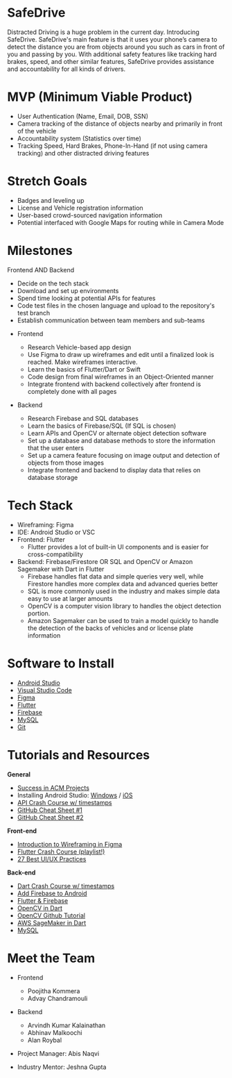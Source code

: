 # SafeDrive

Distracted Driving is a huge problem in the current day. Introducing SafeDrive. SafeDrive's main feature is that it uses your phone’s camera to detect the distance you are from objects around you such as cars in front of you and passing by you. With additional safety features like tracking hard brakes, speed, and other similar features, SafeDrive provides assistance and accountability for all kinds of drivers.

# MVP (Minimum Viable Product)

* User Authentication (Name, Email, DOB, SSN)
* Camera tracking of the distance of objects nearby and primarily in front of the vehicle
* Accountability system (Statistics over time)
* Tracking Speed, Hard Brakes, Phone-In-Hand (if not using camera tracking) and other distracted driving features

# Stretch Goals

* Badges and leveling up
* License and Vehicle registration information
* User-based crowd-sourced navigation information
* Potential interfaced with Google Maps for routing while in Camera Mode

# Milestones
Frontend AND Backend
  - Decide on the tech stack
  - Download and set up environments
  - Spend time looking at potential APIs for features 
  - Code test files in the chosen language and upload to the repository's test branch
  - Establish communication between team members and sub-teams
  
* Frontend
  - Research Vehicle-based app design
  - Use Figma to draw up wireframes and edit until a finalized look is reached. Make wireframes interactive.
  - Learn the basics of Flutter/Dart or Swift
  - Code design from final wireframes in an Object-Oriented manner
  - Integrate frontend with backend collectively after frontend is completely done with all pages
  
* Backend
  - Research Firebase and SQL databases
  - Learn the basics of Firebase/SQL (If SQL is chosen)
  - Learn APIs and OpenCV or alternate object detection software
  - Set up a database and database methods to store the information that the user enters
  - Set up a camera feature focusing on image output and detection of objects from those images
  - Integrate frontend and backend to display data that relies on database storage

# Tech Stack
* Wireframing: Figma
* IDE: Android Studio or VSC
* Frontend: Flutter
  * Flutter provides a lot of built-in UI components and is easier for cross-compatibility
* Backend: Firebase/Firestore OR SQL and OpenCV or Amazon Sagemaker with Dart in Flutter
  * Firebase handles flat data and simple queries very well, while Firestore handles more complex data and advanced queries better
  * SQL is more commonly used in the industry and makes simple data easy to use at larger amounts
  * OpenCV is a computer vision library to handles the object detection portion.
  * Amazon Sagemaker can be used to train a model quickly to handle the detection of the backs of vehicles and or license plate information

# Software to Install
  - [Android Studio](https://developer.android.com/studio/install)
  - [Visual Studio Code](https://code.visualstudio.com/)
  - [Figma](https://www.figma.com/downloads/)
  - [Flutter](https://docs.flutter.dev/get-started/install)
  - [Firebase](https://firebase.google.com/docs/cli)
  - [MySQL](https://www.mysql.com/downloads)
  - [Git](https://git-scm.com/downloads)
  
# Tutorials and Resources  
  **General**
  - [Success in ACM Projects](https://docs.google.com/document/d/18Zi3DrKG5e6g5Bojr8iqxIu6VIGl86YBSFlsnJnlM88/edit#heading=h.ky82xv3vtbpi)
  - Installing Android Studio: [Windows](https://www.youtube.com/watch?v=0zx_eFyHRU0) / [iOS](https://www.youtube.com/watch?v=ri90tcQL-Aw)
  - [API Crash Course w/ timestamps](https://www.youtube.com/watch?v=GZvSYJDk-us)
  - [GitHub Cheat Sheet #1](https://education.github.com/git-cheat-sheet-education.pdf)
  - [GitHub Cheat Sheet #2](https://drive.google.com/file/d/1OddwoSvNJ3dQuEBw3RERieMXmOicif9_/view)
  
  **Front-end**
  - [Introduction to Wireframing in Figma](https://www.youtube.com/watch?v=6t_dYhXyYjI)
  - [Flutter Crash Course (playlist!)](https://www.youtube.com/playlist?list=PL4cUxeGkcC9jLYyp2Aoh6hcWuxFDX6PBJ)
  - [27 Best UI/UX Practices](https://729solutions.com/ux-ui-best-practices/)
  
  **Back-end**
  - [Dart Crash Course w/ timestamps](https://www.youtube.com/watch?v=5xlVP04905w)
  - [Add Firebase to Android](https://firebase.google.com/docs/android/setup)
  - [Flutter & Firebase](https://www.youtube.com/watch?v=sfA3NWDBPZ4&list=PL4cUxeGkcC9j--TKIdkb3ISfRbJeJYQwC)
  - [OpenCV in Dart](https://pub.dev/documentation/opencv_4/latest)
  - [OpenCV Github Tutorial](https://github.com/westracer/flutter_native_opencv)
  - [AWS SageMaker in Dart](https://pub.dev/packages/aws_sagemaker_api)
  - [MySQL](https://pub.dev/packages/mysql1)
  
  # Meet the Team
  
  * Frontend
    * Poojitha Kommera
    * Advay	Chandramouli
      
  * Backend
    * Arvindh Kumar	Kalainathan
    * Abhinav	Malkoochi
    * Alan Roybal
      
  * Project Manager: Abis Naqvi
    
  * Industry Mentor: Jeshna Gupta
